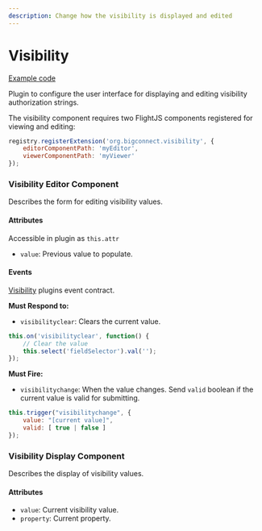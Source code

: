 ```yaml
---
description: Change how the visibility is displayed and edited
---
```


# Visibility

[Example code](https://github.com/mware-solutions/doc-examples/tree/master/extension-visibility)

Plugin to configure the user interface for displaying and editing visibility authorization strings.

The visibility component requires two FlightJS components registered for viewing and editing:

```javascript
registry.registerExtension('org.bigconnect.visibility', {
    editorComponentPath: 'myEditor',
    viewerComponentPath: 'myViewer'
});
```

### Visibility Editor Component <a id="visibility-editor-component"></a>

Describes the form for editing visibility values.

#### Attributes <a id="attributes"></a>

Accessible in plugin as `this.attr`

* `value`: Previous value to populate.

#### Events <a id="events"></a>

[Visibility](http://localhost/GLOSSARY.html#visibility) plugins event contract.

**Must Respond to:**

* `visibilityclear`: Clears the current value.

```javascript
this.on('visibilityclear', function() {
    // Clear the value
    this.select('fieldSelector').val('');
});
```

**Must Fire:**

* `visibilitychange`: When the value changes. Send `valid` boolean if the current value is valid for submitting.

```javascript
this.trigger("visibilitychange", {
    value: "[current value]",
    valid: [ true | false ]
});
```

### Visibility Display Component <a id="visibility-display-component"></a>

Describes the display of visibility values.

#### Attributes <a id="attributes"></a>

* `value`: Current visibility value.
* `property`: Current property.



